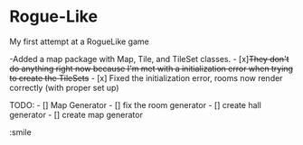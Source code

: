 Rogue-Like
==========

My first attempt at a RogueLike game
 
 -Added a map package with Map, Tile, and TileSet classes.
	- [x]~~They don't do anything right now because I'm met with a initialization error when trying to create the TileSets~~
 	- [x] Fixed the initialization error, rooms now render correctly (with proper set up)
 	
 TODO:
 	- [] Map Generator
 		- [] fix the room generator
 		- [] create hall generator
 		- [] create map generator 
 		
:smile
